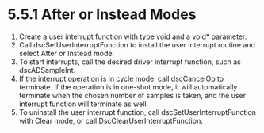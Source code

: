 # 5.5.1 After or Instead Modes

1. Create a user interrupt function with type void and a void\* parameter.
2. Call dscSetUserInterruptFunction to install the user interrupt routine and select After or Instead mode.
3. To start interrupts, call the desired driver interrupt function, such as dscADSampleInt.
4. If the interrupt operation is in cycle mode, call dscCancelOp to terminate. If the operation is in one-shot mode, it will automatically terminate when the chosen number of samples is taken, and the user interrupt function will terminate as well.
5. To uninstall the user interrupt function, call dscSetUserInterruptFunction with Clear mode, or call DscClearUserInterruptFunction.

